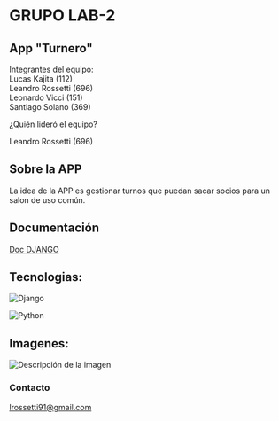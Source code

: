 # GRUPO LAB-2
## App "Turnero"


Integrantes del equipo:  
Lucas Kajita (112)  
Leandro Rossetti (696)  
Leonardo Vicci (151)  
Santiago Solano (369)  

¿Quién lideró el equipo?  

Leandro Rossetti (696)

## Sobre la APP

La idea de la APP es gestionar turnos que puedan sacar socios para un salon de uso común.

## Documentación

[Doc DJANGO](https://https://docs.djangoproject.com/es/5.1/)

## Tecnologias:
  ![Django](https://img.shields.io/badge/-Django-333333?style=flat&logo=Django)

![Python](https://img.shields.io/badge/-Python-333333?style=flat&logo=Python)


## Imagenes:

![Descripción de la imagen](https://iili.io/dkxdAFe.png)


### Contacto

lrossetti91@gmail.com
